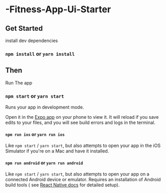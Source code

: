 # -Fitness-App-Ui-Starter

## Get Started

install dev dependencies

### `npm install` or `yarn install`

## Then

Run The app

### `npm start` or `yarn start`

Runs your app in development mode.

Open it in the [Expo app](https://expo.io) on your phone to view it. It will reload if you save edits to your
files, and you will see build errors and logs in the terminal.

#### `npm run ios` or `yarn run ios`

Like `npm start` / `yarn start`, but also attempts to open your app in the iOS Simulator if you're on a Mac
and have it installed.

#### `npm run android` or `yarn run android`

Like `npm start` / `yarn start`, but also attempts to open your app on a connected Android device or emulator.
Requires an installation of Android build tools (
see [React Native docs](https://facebook.github.io/react-native/docs/getting-started.html) for detailed
setup).
